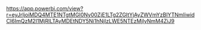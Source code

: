 https://app.powerbi.com/view?r=eyJrIjoiMDQ4MTE1NTgtMGI0Ny00ZjE1LTg2ZGItYjAyZWVmYzBlYTNmIiwidCI6ImQzM2I1MjRlLTAyMDEtNDY5Ni1hNjIzLWE5NTEzMjIyNmM4ZiJ9
